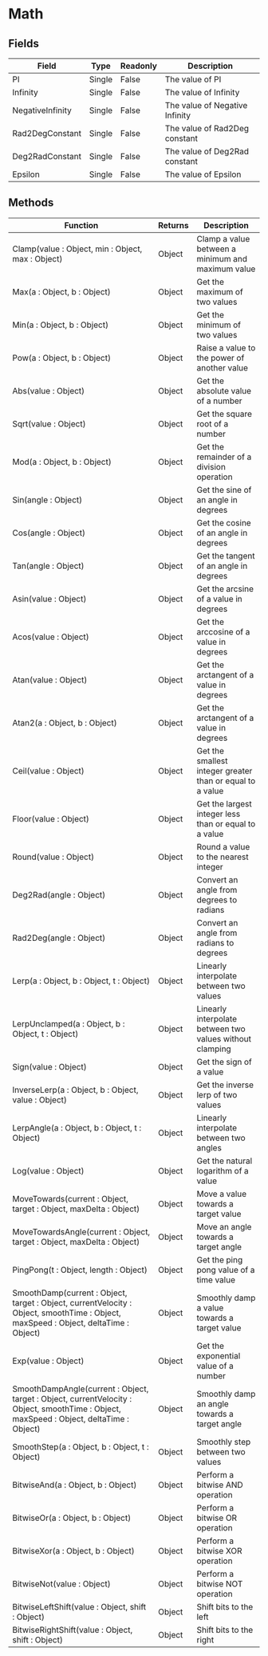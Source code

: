 # Math
## Fields
|Field|Type|Readonly|Description|
|---|---|---|---|
|PI|Single|False|The value of PI|
|Infinity|Single|False|The value of Infinity|
|NegativeInfinity|Single|False|The value of Negative Infinity|
|Rad2DegConstant|Single|False|The value of Rad2Deg constant|
|Deg2RadConstant|Single|False|The value of Deg2Rad constant|
|Epsilon|Single|False|The value of Epsilon|
## Methods
|Function|Returns|Description|
|---|---|---|
|Clamp(value : Object, min : Object, max : Object)|Object|Clamp a value between a minimum and maximum value|
|Max(a : Object, b : Object)|Object|Get the maximum of two values|
|Min(a : Object, b : Object)|Object|Get the minimum of two values|
|Pow(a : Object, b : Object)|Object|Raise a value to the power of another value|
|Abs(value : Object)|Object|Get the absolute value of a number|
|Sqrt(value : Object)|Object|Get the square root of a number|
|Mod(a : Object, b : Object)|Object|Get the remainder of a division operation|
|Sin(angle : Object)|Object|Get the sine of an angle in degrees|
|Cos(angle : Object)|Object|Get the cosine of an angle in degrees|
|Tan(angle : Object)|Object|Get the tangent of an angle in degrees|
|Asin(value : Object)|Object|Get the arcsine of a value in degrees|
|Acos(value : Object)|Object|Get the arccosine of a value in degrees|
|Atan(value : Object)|Object|Get the arctangent of a value in degrees|
|Atan2(a : Object, b : Object)|Object|Get the arctangent of a value in degrees|
|Ceil(value : Object)|Object|Get the smallest integer greater than or equal to a value|
|Floor(value : Object)|Object|Get the largest integer less than or equal to a value|
|Round(value : Object)|Object|Round a value to the nearest integer|
|Deg2Rad(angle : Object)|Object|Convert an angle from degrees to radians|
|Rad2Deg(angle : Object)|Object|Convert an angle from radians to degrees|
|Lerp(a : Object, b : Object, t : Object)|Object|Linearly interpolate between two values|
|LerpUnclamped(a : Object, b : Object, t : Object)|Object|Linearly interpolate between two values without clamping|
|Sign(value : Object)|Object|Get the sign of a value|
|InverseLerp(a : Object, b : Object, value : Object)|Object|Get the inverse lerp of two values|
|LerpAngle(a : Object, b : Object, t : Object)|Object|Linearly interpolate between two angles|
|Log(value : Object)|Object|Get the natural logarithm of a value|
|MoveTowards(current : Object, target : Object, maxDelta : Object)|Object|Move a value towards a target value|
|MoveTowardsAngle(current : Object, target : Object, maxDelta : Object)|Object|Move an angle towards a target angle|
|PingPong(t : Object, length : Object)|Object|Get the ping pong value of a time value|
|SmoothDamp(current : Object, target : Object, currentVelocity : Object, smoothTime : Object, maxSpeed : Object, deltaTime : Object)|Object|Smoothly damp a value towards a target value|
|Exp(value : Object)|Object|Get the exponential value of a number|
|SmoothDampAngle(current : Object, target : Object, currentVelocity : Object, smoothTime : Object, maxSpeed : Object, deltaTime : Object)|Object|Smoothly damp an angle towards a target angle|
|SmoothStep(a : Object, b : Object, t : Object)|Object|Smoothly step between two values|
|BitwiseAnd(a : Object, b : Object)|Object|Perform a bitwise AND operation|
|BitwiseOr(a : Object, b : Object)|Object|Perform a bitwise OR operation|
|BitwiseXor(a : Object, b : Object)|Object|Perform a bitwise XOR operation|
|BitwiseNot(value : Object)|Object|Perform a bitwise NOT operation|
|BitwiseLeftShift(value : Object, shift : Object)|Object|Shift bits to the left|
|BitwiseRightShift(value : Object, shift : Object)|Object|Shift bits to the right|
